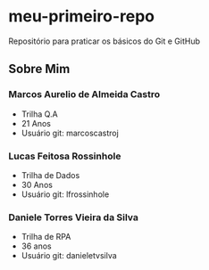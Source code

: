 # meu-primeiro-repo
Repositório para praticar os básicos do Git e GitHub
## Sobre Mim

### Marcos Aurelio de Almeida Castro
- Trilha Q.A
- 21 Anos
- Usuário git: marcoscastroj

### Lucas Feitosa Rossinhole
- Trilha de Dados
- 30 Anos
- Usuário git: lfrossinhole

### Daniele Torres Vieira da Silva
- Trilha de RPA
- 36 anos
- Usuário git: danieletvsilva